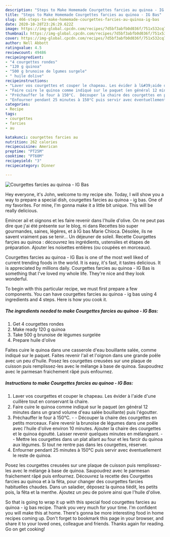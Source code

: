```yaml
---
description: "Steps to Make Homemade Courgettes farcies au quinoa - IG Bas"
title: "Steps to Make Homemade Courgettes farcies au quinoa - IG Bas"
slug: 466-steps-to-make-homemade-courgettes-farcies-au-quinoa-ig-bas
date: 2020-10-28T23:26:29.622Z
image: https://img-global.cpcdn.com/recipes/7d5bf3abfb0d036f/751x532cq70/courgettes-farcies-au-quinoa-ig-bas-photo-principale-de-la-recette.jpg
thumbnail: https://img-global.cpcdn.com/recipes/7d5bf3abfb0d036f/751x532cq70/courgettes-farcies-au-quinoa-ig-bas-photo-principale-de-la-recette.jpg
cover: https://img-global.cpcdn.com/recipes/7d5bf3abfb0d036f/751x532cq70/courgettes-farcies-au-quinoa-ig-bas-photo-principale-de-la-recette.jpg
author: Nell Abbott
ratingvalue: 4.5
reviewcount: 49486
recipeingredient:
- "4 courgettes rondes"
- "120 g quinoa"
- "500 g brunoise de lgumes surgele"
- " huile dolive"
recipeinstructions:
- "Laver vos courgettes et couper le chapeau. Les évider à l&#39;aide d&#39;une cuillère tout en conservant la chaire."
- "Faire cuire le quinoa comme indiqué sur le paquet (en général 12 minutes dans un grand volume d&#39;eau salée bouillante) puis l&#39;égoutter."
- "Préchauffer le four à 150°C.  Découper la chaire des courgettes en petits morceaux. Faire revenir la brunoise de légumes dans une poêle avec l&#39;huile d&#39;olive environ 10 minutes. Ajouter la chaire des courgettes et le quinoa égoutté. Laisser revenir quelques minutes en mélangeant.  Mettre les courgettes dans un plat allant au four et les farcir du quinoa aux légumes. Si tout ne rentre pas dans les courgettes, réserver."
- "Enfourner pendant 25 minutes à 150°C puis servir avec éventuellement le reste de quinoa."
categories:
- Recipe
tags:
- courgettes
- farcies
- au

katakunci: courgettes farcies au 
nutrition: 262 calories
recipecuisine: American
preptime: "PT25M"
cooktime: "PT60M"
recipeyield: "3"
recipecategory: Dinner

---
```



![Courgettes farcies au quinoa - IG Bas](https://img-global.cpcdn.com/recipes/7d5bf3abfb0d036f/751x532cq70/courgettes-farcies-au-quinoa-ig-bas-photo-principale-de-la-recette.jpg)

Hey everyone, it's John, welcome to my recipe site. Today, I will show you a way to prepare a special dish, courgettes farcies au quinoa - ig bas. One of my favorites. For mine, I'm gonna make it a little bit unique. This will be really delicious.

Emincer ail et oignons et les faire revenir dans l&#39;huile d&#39;olive. On ne peut pas dire que j&#39;ai été présente sur le blog, ni dans Recettes bio super gourmandes, saines, légères, et à IG bas Marie Chioca.  Désolée, ils ne savent vraiment pas se tenir…  Un déjeuner de soleil. Recette Courgettes farçies au quinoa : découvrez les ingrédients, ustensiles et étapes de préparation. Ajouter les noisettes entières (ou coupées en morceaux).

Courgettes farcies au quinoa - IG Bas is one of the most well liked of current trending foods in the world. It is easy, it's fast, it tastes delicious. It is appreciated by millions daily. Courgettes farcies au quinoa - IG Bas is something that I've loved my whole life. They're nice and they look wonderful.


To begin with this particular recipe, we must first prepare a few components. You can have courgettes farcies au quinoa - ig bas using 4 ingredients and 4 steps. Here is how you cook it.

<!--inarticleads1-->

##### The ingredients needed to make Courgettes farcies au quinoa - IG Bas:

1. Get 4 courgettes rondes
1. Make ready 120 g quinoa
1. Take 500 g brunoise de légumes surgelée
1. Prepare  huile d&#39;olive


Faites cuire le quinoa dans une casserole d&#39;eau bouillante salée, comme indiqué sur le paquet. Faites revenir l&#39;ail et l&#39;oignon dans une grande poêle avec un peu d&#39;huile. Posez les courgettes creusées sur une plaque de cuisson puis remplissez-les avec le mélange à base de quinoa. Saupoudrez avec le parmesan fraichement râpé puis enfournez. 

<!--inarticleads2-->

##### Instructions to make Courgettes farcies au quinoa - IG Bas:

1. Laver vos courgettes et couper le chapeau. Les évider à l&#39;aide d&#39;une cuillère tout en conservant la chaire.
1. Faire cuire le quinoa comme indiqué sur le paquet (en général 12 minutes dans un grand volume d&#39;eau salée bouillante) puis l&#39;égoutter.
1. Préchauffer le four à 150°C. -  - Découper la chaire des courgettes en petits morceaux. Faire revenir la brunoise de légumes dans une poêle avec l&#39;huile d&#39;olive environ 10 minutes. Ajouter la chaire des courgettes et le quinoa égoutté. Laisser revenir quelques minutes en mélangeant. -  - Mettre les courgettes dans un plat allant au four et les farcir du quinoa aux légumes. Si tout ne rentre pas dans les courgettes, réserver.
1. Enfourner pendant 25 minutes à 150°C puis servir avec éventuellement le reste de quinoa.


Posez les courgettes creusées sur une plaque de cuisson puis remplissez-les avec le mélange à base de quinoa. Saupoudrez avec le parmesan fraichement râpé puis enfournez. Découvrez la recette des Courgettes farcies au quinoa et à la fêta, pour changer des courgettes farcies habituelles chaudes. Dans un saladier, déposez la quinoa tiédit, les petits pois, la fêta et la menthe. Ajoutez un peu de poivre ainsi que l&#39;huile d&#39;olive. 

So that is going to wrap it up with this special food courgettes farcies au quinoa - ig bas recipe. Thank you very much for your time. I'm confident you will make this at home. There's gonna be more interesting food in home recipes coming up. Don't forget to bookmark this page in your browser, and share it to your loved ones, colleague and friends. Thanks again for reading. Go on get cooking!
